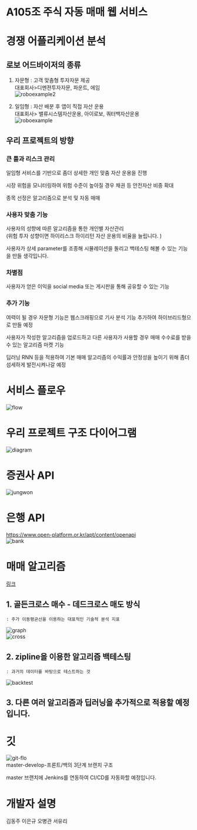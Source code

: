 # **A105조 주식 자동 매매 웹 서비스**

# 경쟁 어플리케이션 분석
## 로보 어드바이저의 종류
1. 자문형 : 고객 맞춤형 투자자문 제공    
    대표회사>디멘젼투자자문, 파운트, 에임    
![roboexample2](/readme/roboexample2.png)    

2. 일임형 : 자산 배분 후 앱이 직접 자산 운용    
    대표회사> 밸류시스템자산운용, 아이로보, 쿼터백자산운용    
![roboexample](/readme/roboexample.png)    

## 우리 프로젝트의 방향
### 큰 틀과 리스크 관리
일임형 서비스를 기반으로 좀더 상세한 개인 맞춤 자산 운용을 진행   

시장 위험을 모니터링하여 위험 수준이 높아질 경우 채권 등 안전자산 비중 확대    

종목 선정은 알고리즘으로 분석 및 자동 매매 

### 사용자 맞춤 기능

사용자의 성향에 따른 알고리즘을 통한 개인별 자산관리    
    (위험 투자 성향이면 하이리스크 하이리턴 자산 운용의 비율을 늘립니다. )    

사용자가 상세 parameter를 조종해 시뮬레이션을 돌리고 백테스팅 해볼 수 있는 기능을 만들 생각입니다.   

### 차별점

사용자가 얻은 이익을 social media 또는 게시판을 통해 공유할 수 있는 기능

### 추가 기능

여력이 될 경우 자문형 기능은 웹스크래핑으로 기사 분석 기능 추가하여 하이브리드형으로 만들 예정    

사용자가 작성한 알고리즘을 업로드하고 다른 사용자가 사용할 경우 매매 수수료를 받을 수 있는 알고리즘 마켓 기능

딥러닝 RNN 등을 적용하여 기본 매매 알고리즘의 수익률과 안정성을 높이기 위해 좀더 섬세하게 발전시켜나갈 예정

# 서비스 플로우
![flow](/readme/flow.png)  

# 우리 프로젝트 구조 다이어그램
![diagram](/readme/diagram.png)

# 증권사 API
![jungwon](/readme/jungwon.png)

# 은행 API
https://www.open-platform.or.kr/apt/content/openapi    
![bank](/readme/bank.png)

# 매매 알고리즘

[링크](https://lab.ssafy.com/s02-final/s02p31a105/wikis/%5B%EC%9D%B4%EC%9D%80%EA%B7%9C%5D-Zipline%EC%9D%84-%EC%9D%B4%EC%9A%A9%ED%95%9C-%EB%B0%B1%ED%85%8C%EC%8A%A4%ED%8C%85-%EC%8B%9C%EB%AE%AC%EB%A0%88%EC%9D%B4%EC%85%98_%EA%B3%A8%EB%93%A0%ED%81%AC%EB%A1%9C%EC%8A%A4-%EB%8D%B0%EB%93%9C%ED%81%AC%EB%A1%9C%EC%8A%A4-%EC%9D%B4%EC%9A%A9)    
## 1. 골든크로스 매수 - 데드크로스 매도 방식    
    : 주가 이동평균선을 이용하는 대표적인 기술적 분석 지표    
![graph](/readme/graphexample.png)    
![cross](/readme/cross.png)    
## 2. zipline을 이용한 알고리즘 백테스팅    
    : 과거의 데이터를 바탕으로 테스트하는 것    
![backtest](/readme/backtest.png)    
## 3. 다른 여러 알고리즘과 딥러닝을 추가적으로 적용할 예정입니다.    

# 깃
![git-flo](/readme/git-flow.png)    
master-develop-프론트/백의 3단계 브랜치 구조    

master 브랜치에 Jenkins를 연동하여 CI/CD를 자동화할 예정입니다.     

# 개발자 설명
김동주 이은규 오병관 서유리